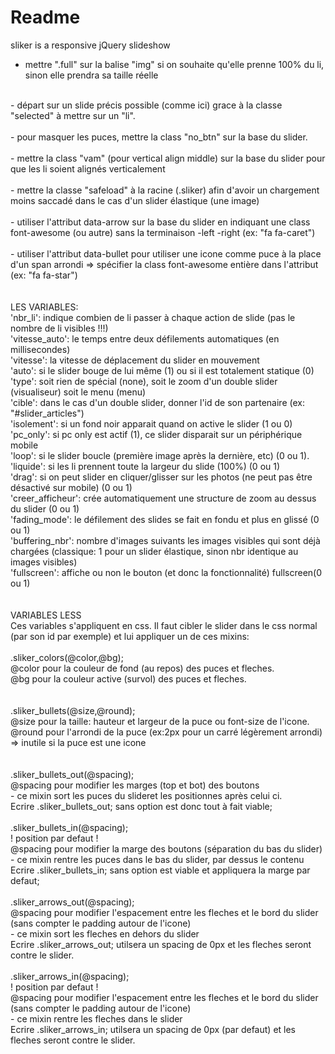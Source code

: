 # Readme
sliker is a responsive jQuery slideshow

- mettre ".full" sur la balise "img" si on souhaite qu'elle prenne 100% du li, sinon elle prendra sa taille réelle<br />
<br />
- départ sur un slide précis possible (comme ici) grace à la classe "selected" à mettre sur un "li".<br />
<br />
- pour masquer les puces, mettre la class "no_btn" sur la base du slider.<br />
<br />
- mettre la class "vam" (pour vertical align middle) sur la base du slider pour que les li soient alignés verticalement<br />
<br />
- mettre la classe "safeload" à la racine (.sliker) afin d'avoir un chargement moins saccadé dans le cas d'un slider élastique (une image)<br />
<br />
- utiliser l'attribut data-arrow sur la base du slider en indiquant une class font-awesome (ou autre) sans la terminaison -left -right (ex: "fa fa-caret")<br />
<br />
- utiliser l'attribut data-bullet pour utiliser une icone comme puce à la place d'un span arrondi => spécifier la class font-awesome entière dans l'attribut (ex: "fa fa-star")<br />
<br />
<br />
LES VARIABLES:<br />
'nbr_li': indique combien de li passer à chaque action de slide (pas le nombre de li visibles !!!)<br />
'vitesse_auto': le temps entre deux défilements automatiques (en millisecondes)<br />
'vitesse': la vitesse de déplacement du slider en mouvement<br />
'auto': si le slider bouge de lui même (1) ou si il est totalement statique (0)<br />
'type': soit rien de spécial (none), soit le zoom d'un double slider (visualiseur) soit le menu (menu)<br />
'cible': dans le cas d'un double slider, donner l'id de son partenaire (ex: "#slider_articles")<br />
'isolement': si un fond noir apparait quand on active le slider (1 ou 0)<br />
'pc_only': si pc only est actif (1), ce slider disparait sur un périphérique mobile<br />
'loop': si le slider boucle (première image après la dernière, etc) (0 ou 1).<br />
'liquide': si les li prennent toute la largeur du slide (100%) (0 ou 1)<br />
'drag': si on peut slider en cliquer/glisser sur les photos (ne peut pas être désactivé sur mobile) (0 ou 1)<br />
'creer_afficheur': crée automatiquement une structure de zoom au dessus du slider (0 ou 1)<br />
'fading_mode': le défilement des slides se fait en fondu et plus en glissé (0 ou 1)<br />
'buffering_nbr': nombre d'images suivants les images visibles qui sont déjà chargées (classique: 1 pour un slider élastique, sinon nbr identique au images visibles)<br />
'fullscreen': affiche ou non le bouton (et donc la fonctionnalité) fullscreen(0 ou 1)<br />
<br />
<br />
VARIABLES LESS
<br />
Ces variables s'appliquent en css. Il faut cibler le slider dans le css normal (par son id par exemple) et lui appliquer un de ces mixins: 
<br />
<br />
.sliker_colors(@color,@bg);<br />
@color pour la couleur de fond (au repos) des puces et fleches.<br />
@bg pour la couleur active (survol) des puces et fleches.<br />
<br /><br />
.sliker_bullets(@size,@round);<br />
@size pour la taille: hauteur et largeur de la puce ou font-size de l'icone.<br />
@round pour l'arrondi de la puce (ex:2px pour un carré légèrement arrondi) => inutile si la puce est une icone<br />
<br /><br />
.sliker_bullets_out(@spacing);<br />
@spacing pour modifier les marges (top et bot) des boutons<br />
- ce mixin sort les puces du slideret les positionnes après celui ci.<br />
Ecrire .sliker_bullets_out; sans option est donc tout à fait viable;
<br /><br />
.sliker_bullets_in(@spacing);<br />
! position par defaut !<br />
@spacing pour modifier la marge des boutons (séparation du bas du slider)<br />
- ce mixin rentre les puces dans le bas du slider, par dessus le contenu<br />
Ecrire .sliker_bullets_in; sans option est viable et appliquera la marge par defaut;
<br /><br />
.sliker_arrows_out(@spacing);<br />
@spacing pour modifier l'espacement entre les fleches et le bord du slider (sans compter le padding autour de l'icone)<br />
- ce mixin sort les fleches en dehors du slider<br />
Ecrire .sliker_arrows_out; utilsera un spacing de 0px et les fleches seront contre le slider.
<br /><br />
.sliker_arrows_in(@spacing);<br />
! position par defaut !<br />
@spacing pour modifier l'espacement entre les fleches et le bord du slider (sans compter le padding autour de l'icone)<br />
- ce mixin rentre les fleches dans le slider<br />
Ecrire .sliker_arrows_in; utilsera un spacing de 0px (par defaut) et les fleches seront contre le slider.